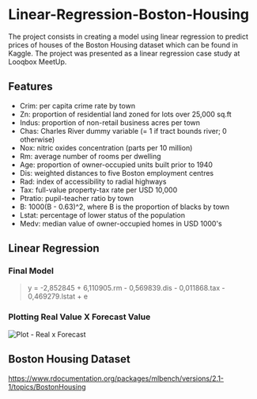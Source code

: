 # Linear-Regression-Boston-Housing

The project consists in creating a model using linear regression to predict prices of houses of the Boston Housing dataset which can be found in Kaggle. The project was presented as a linear regression case study at Looqbox MeetUp.

## Features
- Crim: per capita crime rate by town
- Zn: proportion of residential land zoned for lots over 25,000 sq.ft
- Indus: proportion of non-retail business acres per town
- Chas: Charles River dummy variable (= 1 if tract bounds river; 0 otherwise)
- Nox: nitric oxides concentration (parts per 10 million)
- Rm: average number of rooms per dwelling
- Age: proportion of owner-occupied units built prior to 1940
- Dis: weighted distances to five Boston employment centres
- Rad: index of accessibility to radial highways
- Tax: full-value property-tax rate per USD 10,000
- Ptratio: pupil-teacher ratio by town
- B: 1000(B - 0.63)^2, where B is the proportion of blacks by town
- Lstat: percentage of lower status of the population
- Medv: median value of owner-occupied homes in USD 1000's

## Linear Regression

### Final Model
> y = -2,852845 + 6,110905.rm - 0,569839.dis - 0,011868.tax - 0,469279.lstat + e

### Plotting Real Value X Forecast Value
![Plot - Real x Forecast](https://github.com/ricardobreis/Linear-Regression-Boston-Housing/blob/master/RealxPrevisa%CC%83o.png)

## Boston Housing Dataset
https://www.rdocumentation.org/packages/mlbench/versions/2.1-1/topics/BostonHousing
